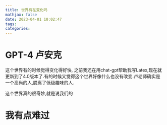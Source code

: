 ```yaml
---
title: 世界有在变化吗
mathjax: false
date: 2023-04-01 10:02:47
tags:
categories:
---
```


# GPT-4 卢安克

这个世界有的时候觉得变化得好快, 之前我还在用chat-gpt帮助我写Latex,现在就更新到了4.0版本了.有的时候又觉得这个世界好像什么也没有改变.卢老师确实是一个高尚的人,脱离了低级趣味的人.

这个世界真的很奇妙,就是说我们的

# 我有点难过

